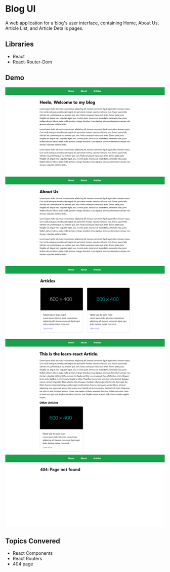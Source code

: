 
# Blog UI

A web application for a blog's user interface, containing Home, About Us, Article List, and Article Details pages.
## Libraries

- React
- React-Router-Dom
## Demo

![Data Output](https://github.com/SulemanMughal/react-blog/blob/main/demo/demo_1.png)
![Data Output](https://github.com/SulemanMughal/react-blog/blob/main/demo/demo_2.png)
![Data Output](https://github.com/SulemanMughal/react-blog/blob/main/demo/demo_3.png)
![Data Output](https://github.com/SulemanMughal/react-blog/blob/main/demo/demo_4.png)
![Data Output](https://github.com/SulemanMughal/react-blog/blob/main/demo/demo_5.png)
## Topics Convered

- React Components
- React Routers
- 404 page
